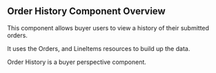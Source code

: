 ## Order History Component Overview

This component allows buyer users to view a history of their submitted orders.

It uses the Orders, and LineItems resources to build up the data.

Order History is a buyer perspective component.
